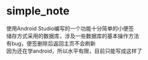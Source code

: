 # simple_note
使用Android Studio编写的一个功能十分简单的小便签<br/>
储存方式采用的数据库，涉及一些数据库的基本操作方法<br/>
有bug，便签删除后返回主页不会刷新<br/>
因为还在学android，所以水平有限，目前只能写成这样了<br/>
